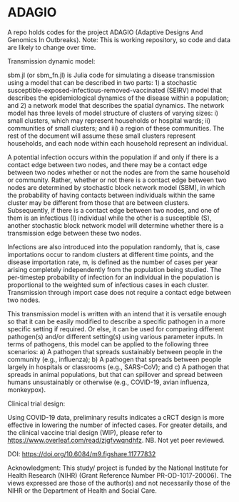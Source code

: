 # ADAGIO
A repo holds codes for the project ADAGIO (Adaptive Designs And Genomics In Outbreaks). Note: This is working repository, so code and data are likely to change over time.

Transmission dynamic model: 

sbm.jl (or sbm_fn.jl) is Julia code for simulating a disease transmission using a model that can be described in two parts: 1) a stochastic susceptible-exposed-infectious-removed-vaccinated (SEIRV) model that describes the epidemiological dynamics of the disease within a population; and 2) a network model that describes the spatial dynamics. The network model has three levels of model structure of clusters of varying sizes: i) small clusters, which may represent households or hospital wards; ii) communities of small clusters; and iii) a region of these communities. The rest of the document will assume these small clusters represent households, and each node within each household represent an individual. 

A potential infection occurs within the population if and only if there is a contact edge between two nodes, and there may be a contact edge between two nodes whether or not the nodes are from the same household or community. Rather, whether or not there is a contact edge between two nodes are determined by stochastic block network model (SBM), in which the probability of having contacts between individuals within the same cluster may be different from those that are between clusters. Subsequently, if there is a contact edge between two nodes, and one of them is an infectious (I) individual while the other is a susceptible (S), another stochastic block network model will determine whether there is a transmission edge between these two nodes. 

Infections are also introduced into the population randomly, that is, case importations occur to random clusters at different time points, and the disease importation rate, m, is defined as the number of cases per year arising completely independently from the population being studied. The per-timestep probability of infection for an individual in the population is proportional to the weighted sum of infectious cases in each cluster. Transmission through import case does not require a contact edge between two nodes.

This transmission model is written with an intend that it is versatile enough so that it can be easily modified to describe a specific pathogen in a more specific setting if required. Or else, it can be used for comparing different pathogen(s) and/or different setting(s) using various parameter inputs. In terms of pathogens, this model can be applied to the following three scenarios: a) A pathogen that spreads sustainably between people in the community (e.g., influenza); b) A pathogen that spreads between people largely in hospitals or classrooms (e.g., SARS-CoV); and c) A pathogen that spreads in animal populations, but that can spillover and spread between humans unsustainably or otherwise (e.g., COVID-19, avian influenza, monkeypox).

Clinical trial design:

Using COVID-19 data, preliminary results indicates a cRCT design is more effective in lowering the number of infected cases. For greater details, and the clinical vaccine trial design (WIP), please refer to https://www.overleaf.com/read/zjgfvwqndhfz. NB. Not yet peer reviewed.

DOI: https://doi.org/10.6084/m9.figshare.11777832

Acknowledgment: This study/ project is funded by the National Institute for Health Research (NIHR) (Grant Reference Number PR-OD-1017-20006). The views expressed are those of the author(s) and not necessarily those of the NIHR or the Department of Health and Social Care.
